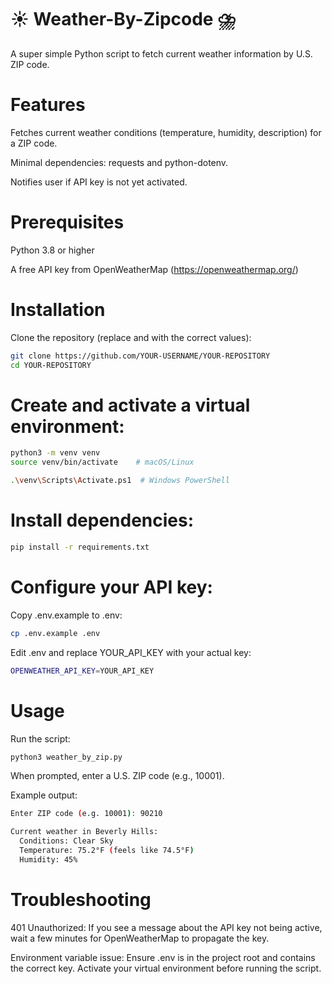 # ☀️ Weather-By-Zipcode ⛈️
A super simple Python script to fetch current weather information by U.S. ZIP code.

# Features

Fetches current weather conditions (temperature, humidity, description) for a ZIP code.

Minimal dependencies: requests and python-dotenv.

Notifies user if API key is not yet activated.

# Prerequisites

Python 3.8 or higher

A free API key from OpenWeatherMap (https://openweathermap.org/)

# Installation

Clone the repository (replace <username> and <repo> with the correct values):

```bash
git clone https://github.com/YOUR-USERNAME/YOUR-REPOSITORY
cd YOUR-REPOSITORY
```
# Create and activate a virtual environment:

```bash
python3 -m venv venv
source venv/bin/activate    # macOS/Linux
```
```bash
.\venv\Scripts\Activate.ps1  # Windows PowerShell
```

# Install dependencies:

```bash
pip install -r requirements.txt
```

# Configure your API key:

Copy .env.example to .env:

```bash
cp .env.example .env
```
Edit .env and replace YOUR_API_KEY with your actual key:
```bash
OPENWEATHER_API_KEY=YOUR_API_KEY
```
# Usage

Run the script:

```bash
python3 weather_by_zip.py
```
When prompted, enter a U.S. ZIP code (e.g., 10001).

Example output:
```bash
Enter ZIP code (e.g. 10001): 90210

Current weather in Beverly Hills:
  Conditions: Clear Sky
  Temperature: 75.2°F (feels like 74.5°F)
  Humidity: 45%
```
# Troubleshooting

401 Unauthorized: If you see a message about the API key not being active, wait a few minutes for OpenWeatherMap to propagate the key.

Environment variable issue: Ensure .env is in the project root and contains the correct key. Activate your virtual environment before running the script.
